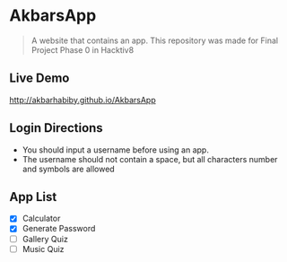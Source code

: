 # AkbarsApp
> A website that contains an app. This repository was made for Final Project Phase 0 in Hacktiv8

## Live Demo
http://akbarhabiby.github.io/AkbarsApp

## Login Directions
- You should input a username before using an app. 
- The username should not contain a space, but all characters number and symbols are allowed

## App List
- [x] Calculator
- [x] Generate Password
- [ ] Gallery Quiz
- [ ] Music Quiz